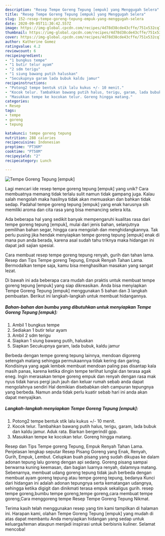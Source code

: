 ```yaml
---
description: "Resep Tempe Goreng Tepung [empuk] yang Menggugah Selera"
title: "Resep Tempe Goreng Tepung [empuk] yang Menggugah Selera"
slug: 152-resep-tempe-goreng-tepung-empuk-yang-menggugah-selera
date: 2020-09-05T11:30:42.557Z
image: https://img-global.cpcdn.com/recipes/4d78d38cde43cffe/751x532cq70/tempe-goreng-tepung-empuk-foto-resep-utama.jpg
thumbnail: https://img-global.cpcdn.com/recipes/4d78d38cde43cffe/751x532cq70/tempe-goreng-tepung-empuk-foto-resep-utama.jpg
cover: https://img-global.cpcdn.com/recipes/4d78d38cde43cffe/751x532cq70/tempe-goreng-tepung-empuk-foto-resep-utama.jpg
author: Katherine Gomez
ratingvalue: 4.2
reviewcount: 6
recipeingredient:
- "1 bungkus tempe"
- "1 butir telur ayam"
- "2 sdm terigu"
- "1 siung bawang putih haluskan"
- "Secukupnya garam lada bubuk kaldu jamur"
recipeinstructions:
- "Potong2 tempe bentuk stik lalu kukus +/- 10 menit."
- "Kocok telur. Tambahkan bawang putih halus, terigu, garam, lada bubuk dan kaldu jamur. Aduk rata. Biarkan bergerindil gpp."
- "Masukkan tempe ke kocokan telur. Goreng hingga matang."
categories:
- Resep
tags:
- tempe
- goreng
- tepung

katakunci: tempe goreng tepung 
nutrition: 288 calories
recipecuisine: Indonesian
preptime: "PT36M"
cooktime: "PT58M"
recipeyield: "2"
recipecategory: Lunch

---
```



![Tempe Goreng Tepung [empuk]](https://img-global.cpcdn.com/recipes/4d78d38cde43cffe/751x532cq70/tempe-goreng-tepung-empuk-foto-resep-utama.jpg)

Lagi mencari ide resep tempe goreng tepung [empuk] yang unik? Cara membuatnya memang tidak terlalu sulit namun tidak gampang juga. Kalau salah mengolah maka hasilnya tidak akan memuaskan dan bahkan tidak sedap. Padahal tempe goreng tepung [empuk] yang enak harusnya sih memiliki aroma dan cita rasa yang bisa memancing selera kita.

Ada beberapa hal yang sedikit banyak mempengaruhi kualitas rasa dari tempe goreng tepung [empuk], mulai dari jenis bahan, selanjutnya pemilihan bahan segar, hingga cara mengolah dan menghidangkannya. Tak perlu pusing jika hendak menyiapkan tempe goreng tepung [empuk] enak di mana pun anda berada, karena asal sudah tahu triknya maka hidangan ini dapat jadi sajian spesial.

Cara membuat resep tempe goreng tepung renyah, gurih dan tahan lama. Resep dan Tips Tempe goreng Tepung, Empuk Renyah Tahan Lama. Bermodalkan tempe saja, kamu bisa menghasilkan masakan yang sangat lezat.


Di bawah ini ada beberapa cara mudah dan praktis untuk membuat tempe goreng tepung [empuk] yang siap dikreasikan. Anda bisa menyiapkan Tempe Goreng Tepung [empuk] menggunakan 5 bahan dan 3 langkah pembuatan. Berikut ini langkah-langkah untuk membuat hidangannya.

<!--inarticleads1-->

##### Bahan-bahan dan bumbu yang dibutuhkan untuk menyiapkan Tempe Goreng Tepung [empuk]:

1. Ambil 1 bungkus tempe
1. Sediakan 1 butir telur ayam
1. Ambil 2 sdm terigu
1. Siapkan 1 siung bawang putih, haluskan
1. Siapkan Secukupnya garam, lada bubuk, kaldu jamur


Berbeda dengan tempe goreng tepung lainnya, mendoan digoreng setengah matang sehingga permukaannya tidak kering dan garing. Kondisinya yang agak lembek membuat mendoan paling pas disantap kala masih panas, karena ketika dingin tempe terlihat lunglai dan terasa agak eneg. Ingin merasakan tempe goreng empuk dan renyah dengan rasa mak nyus tidak harus pergi jauh jauh dan keluar rumah sebab anda dapat mengolahnya sendiri Hal demikian disebabkan oleh campuran tepungnya yang berbeda. Namun anda tidak perlu kuatir sebab hari ini anda akan dapat menyajikan. 

<!--inarticleads2-->

##### Langkah-langkah menyiapkan Tempe Goreng Tepung [empuk]:

1. Potong2 tempe bentuk stik lalu kukus +/- 10 menit.
1. Kocok telur. Tambahkan bawang putih halus, terigu, garam, lada bubuk dan kaldu jamur. Aduk rata. Biarkan bergerindil gpp.
1. Masukkan tempe ke kocokan telur. Goreng hingga matang.


Resep dan Tips Tempe goreng Tepung, Empuk Renyah Tahan Lama. Penjelasan lengkap seputar Resep Pisang Goreng yang Enak, Renyah, Gurih, Empuk, Lembut. Celupkan buah pisang yang sudah dikupas ke dalam adonan tepung lalu goreng dengan api sedang. Goreng pisang sampai berwarna kuning keemasan, dan bagian luarnya renyah, dalamnya matang. Sebenarnya, membuat udang goreng tepung tidak jauh berbeda dengan membuat ayam goreng tepung atau tempe goreng tepung, bedanya Kunci dari hidangan ini adalah adonan tepungnya serta kematangan udangnya, sehingga ketika digigit dan dinikmati terasa empuk sekaligus gurih. resep tempe goreng,bumbu tempe goreng,tempe goreng,cara membuat tempe goreng,Cara menggoreng tempe Resep Tempe Goreng Tepung Nikmat. 

Terima kasih telah menggunakan resep yang tim kami tampilkan di halaman ini. Harapan kami, olahan Tempe Goreng Tepung [empuk] yang mudah di atas dapat membantu Anda menyiapkan hidangan yang sedap untuk keluarga/teman ataupun menjadi inspirasi untuk berbisnis kuliner. Selamat mencoba!
